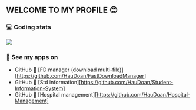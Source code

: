 ## WELCOME TO MY PROFILE 😊

### 💻 Coding stats
![](https://github-readme-stats.vercel.app/api?username=haudoan&theme=default&show_icons=true&hide_border=true&count_private=true)

### 📱 See my apps on
- GitHub 🦊 [FD manager (download multi-file)][https://github.com/HauDoan/FastDownloadManager]
- GitHub 🦊 [Std information][https://github.com/HauDoan/Student-Information-System]
- GitHub 🦊 [Hospital management][https://github.com/HauDoan/Hospital-Management]
